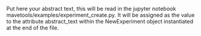 Put here your abstract text, this will be read in the 
jupyter notebook mavetools/examples/experiment_create.py.
It will be assigned as the value to the attribute 
abstract_text within the NewExperiment object instantiated
at the end of the file.